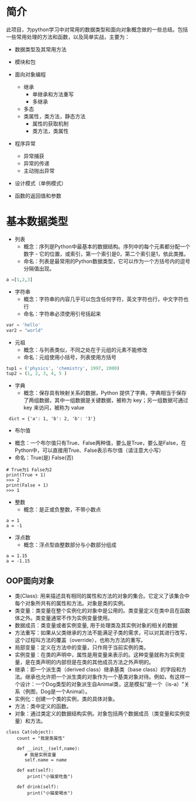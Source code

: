 # 简介
此项目，为python学习中对常用的数据类型和面向对象概念做的一些总结。包括一些常用处理的方法和函数，以及简单实战，主要为：
- 数据类型及其常用方法
- 模块和包
- 面向对象编程
  + 继承
    + 单继承和方法重写
    + 多继承
  + 多态
  + 类属性，类方法，静态方法
    + 属性的获取机制
    + 类方法，类属性
- 程序异常
  + 异常捕获
  + 异常的传递
  + 主动抛出异常
 
- 设计模式（单例模式）
- 函数的返回值和参数 

# 基本数据类型
* 列表
    + 概念：序列是Python中最基本的数据结构。序列中的每个元素都分配一个数字 - 它的位置，或索引，第一个索引是0，第二个索引是1，依此类推。
    - 命名：列表是最常用的Python数据类型，它可以作为一个方括号内的逗号分隔值出现。

```python
a =[1,2,3]
```

* 字符串
    + 概念：字符串的内容几乎可以包含任何字符，英文字符也行，中文字符也行
    + 命名：字符串必须使用引号括起来

```python
var = 'hello'
var2 = "world"
```
* 元祖
  + 概念：与列表类似，不同之处在于元组的元素不能修改
  + 命名：元组使用小括号，列表使用方括号

```python
tup1 = ('physics', 'chemistry', 1997, 2000)
tup2 = (1, 2, 3, 4, 5 )
```
* 字典
  + 概念：保存具有映射关系的数据，Python 提供了字典，字典相当于保存了两组数据，其中一组数据是关键数据，被称为 key；另一组数据可通过 key 来访问，被称为 value

```
 dict = {'a': 1, 'b': 2, 'b': '3'}
```
* 布尔值
 + 概念：一个布尔值只有True、False两种值，要么是True，要么是False，在Python中，可以直接用True、False表示布尔值（请注意大小写）
 + 命名：True(是) False(否)
 
```
# True为1 False为2
print(True + 1)
>>> 2
print(False + 1)
>>> 1
```
* 整数
  + 概念：是正或负整数，不带小数点

```
a = 1
a = -1
```
* 浮点数
  + 概念：浮点型由整数部分与小数部分组成

```
a = 1.15
a = -1.15
```
## OOP面向对象
- 类(Class): 用来描述具有相同的属性和方法的对象的集合。它定义了该集合中每个对象所共有的属性和方法。对象是类的实例。
- 类变量：类变量在整个实例化的对象中是公用的。类变量定义在类中且在函数体之外。类变量通常不作为实例变量使用。
- 数据成员：类变量或者实例变量, 用于处理类及其实例对象的相关的数据
- 方法重写：如果从父类继承的方法不能满足子类的需求，可以对其进行改写，这个过程叫方法的覆盖（override），也称为方法的重写。
- 局部变量：定义在方法中的变量，只作用于当前实例的类。
- 实例变量：在类的声明中，属性是用变量来表示的。这种变量就称为实例变量，是在类声明的内部但是在类的其他成员方法之外声明的。
- 继承：即一个派生类（derived class）继承基类（base class）的字段和方法。继承也允许把一个派生类的对象作为一个基类对象对待。例如，有这样一个设计：一个Dog类型的对象派生自Animal类，这是模拟"是一个（is-a）"关系（例图，Dog是一个Animal）。
- 实例化：创建一个类的实例，类的具体对象。
- 方法：类中定义的函数。
- 对象：通过类定义的数据结构实例。对象包括两个数据成员（类变量和实例变量）和方法。


```
class Cat(object):
    count = "我是类属性"
    
    def __init__(self,name):
       # 我是实例变量
       self.name = name
       
    def eat(self):
        print("小猫爱吃鱼")

    def drink(self):
        print("小猫爱喝水")